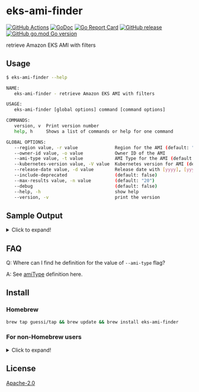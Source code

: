 # eks-ami-finder

[![GitHub Actions](https://github.com/guessi/eks-ami-finder/actions/workflows/go.yml/badge.svg?branch=master)](https://github.com/guessi/eks-ami-finder/actions/workflows/go.yml)
[![GoDoc](https://godoc.org/github.com/guessi/eks-ami-finder?status.svg)](https://godoc.org/github.com/guessi/eks-ami-finder)
[![Go Report Card](https://goreportcard.com/badge/github.com/guessi/eks-ami-finder)](https://goreportcard.com/report/github.com/guessi/eks-ami-finder)
[![GitHub release](https://img.shields.io/github/release/guessi/eks-ami-finder.svg)](https://github.com/guessi/eks-ami-finder/releases/latest)
[![GitHub go.mod Go version](https://img.shields.io/github/go-mod/go-version/guessi/eks-ami-finder)](https://github.com/guessi/eks-ami-finder/blob/master/go.mod)

retrieve Amazon EKS AMI with filters

## Usage

```bash
$ eks-ami-finder --help

NAME:
   eks-ami-finder - retrieve Amazon EKS AMI with filters

USAGE:
   eks-ami-finder [global options] command [command options]

COMMANDS:
   version, v  Print version number
   help, h     Shows a list of commands or help for one command

GLOBAL OPTIONS:
   --region value, -r value              Region for the AMI (default: "us-east-1")
   --owner-id value, -o value            Owner ID of the AMI
   --ami-type value, -t value            AMI Type for the AMI (default: "AL2_x86_64")
   --kubernetes-version value, -V value  Kubernetes version for AMI (default: "1.31")
   --release-date value, -d value        Release date with [yyyy], [yyyymm] or [yyyymmdd] format
   --include-deprecated                  (default: false)
   --max-results value, -n value         (default: "20")
   --debug                               (default: false)
   --help, -h                            show help
   --version, -v                         print the version
```

## Sample Output

<details><!-- markdownlint-disable-line -->
<summary>Click to expand!</summary><!-- markdownlint-disable-line -->

```bash
$ eks-ami-finder --region us-east-1 --kubernetes-version 1.31 --release-date 2024 # for all 1.31 AMIs released in 2024

+-----------+-----------------------+--------------------------------+----------------------------------------------------------------------------------------+--------------------------+--------------+
| Region    | AMI ID                | Name                           | Description                                                                            | DeprecationTime          | Architecture |
+-----------+-----------------------+--------------------------------+----------------------------------------------------------------------------------------+--------------------------+--------------+
| us-east-1 | ami-0674cf36919d4f8b1 | amazon-eks-node-1.31-v20241213 | EKS Kubernetes Worker AMI with AmazonLinux2 image, (k8s: 1.31.3, containerd: 1.7.*)    | 2026-12-14T00:11:25.000Z | x86_64       |
| us-east-1 | ami-03869a2749cf4adc1 | amazon-eks-node-1.31-v20241205 | EKS Kubernetes Worker AMI with AmazonLinux2 image, (k8s: 1.31.3, containerd: 1.7.*)    | 2026-12-05T18:24:07.000Z | x86_64       |
| us-east-1 | ami-03e3d5f1e9559ede2 | amazon-eks-node-1.31-v20241121 | EKS Kubernetes Worker AMI with AmazonLinux2 image, (k8s: 1.31.2, containerd: 1.7.*)    | 2026-11-22T17:16:50.000Z | x86_64       |
| us-east-1 | ami-08e92a4bc5f1fbc57 | amazon-eks-node-1.31-v20241115 | EKS Kubernetes Worker AMI with AmazonLinux2 image, (k8s: 1.31.2, containerd: 1.7.*)    | 2026-11-16T22:01:18.000Z | x86_64       |
| us-east-1 | ami-03c7095f7c9fd69d3 | amazon-eks-node-1.31-v20241109 | EKS Kubernetes Worker AMI with AmazonLinux2 image, (k8s: 1.31.0, containerd: 1.7.*)    | 2026-11-10T03:48:36.000Z | x86_64       |
| us-east-1 | ami-092bb69592b2bfeee | amazon-eks-node-1.31-v20241106 | EKS Kubernetes Worker AMI with AmazonLinux2 image, (k8s: 1.31.0, containerd: 1.7.*)    | 2026-11-06T19:35:30.000Z | x86_64       |
| us-east-1 | ami-0eddf4b3eca8324cc | amazon-eks-node-1.31-v20241024 | EKS Kubernetes Worker AMI with AmazonLinux2 image, (k8s: 1.31.0, containerd: 1.7.*)    | 2026-10-24T07:08:07.000Z | x86_64       |
| us-east-1 | ami-0f46300123ec7bca7 | amazon-eks-node-1.31-v20241016 | EKS Kubernetes Worker AMI with AmazonLinux2 image, (k8s: 1.31.0, containerd: 1.7.*)    | 2026-10-19T06:18:44.000Z | x86_64       |
| us-east-1 | ami-0219725ba4a272b24 | amazon-eks-node-1.31-v20241011 | EKS Kubernetes Worker AMI with AmazonLinux2 image, (k8s: 1.31.0, containerd: 1.7.*)    | 2026-10-11T23:10:34.000Z | x86_64       |
| us-east-1 | ami-06d9bcac32f727ddb | amazon-eks-node-1.31-v20240928 | EKS Kubernetes Worker AMI with AmazonLinux2 image, (k8s: 1.31.0, containerd: 1.7.11-*) | 2026-09-29T02:23:39.000Z | x86_64       |
| us-east-1 | ami-03a66e914971f8646 | amazon-eks-node-1.31-v20240924 | EKS Kubernetes Worker AMI with AmazonLinux2 image, (k8s: 1.31.0, containerd: 1.7.11-*) | 2026-09-25T02:01:32.000Z | x86_64       |
| us-east-1 | ami-00ec84c1189958713 | amazon-eks-node-1.31-v20240917 | EKS Kubernetes Worker AMI with AmazonLinux2 image, (k8s: 1.31.0, containerd: 1.7.11-*) | 2026-09-18T06:26:49.000Z | x86_64       |
+-----------+-----------------------+--------------------------------+----------------------------------------------------------------------------------------+--------------------------+--------------+
```

```bash
$ eks-ami-finder --region us-east-1 --kubernetes-version 1.31 --release-date 202412 # for all 1.31 AMIs released with specific month

+-----------+-----------------------+--------------------------------+-------------------------------------------------------------------------------------+--------------------------+--------------+
| Region    | AMI ID                | Name                           | Description                                                                         | DeprecationTime          | Architecture |
+-----------+-----------------------+--------------------------------+-------------------------------------------------------------------------------------+--------------------------+--------------+
| us-east-1 | ami-0674cf36919d4f8b1 | amazon-eks-node-1.31-v20241213 | EKS Kubernetes Worker AMI with AmazonLinux2 image, (k8s: 1.31.3, containerd: 1.7.*) | 2026-12-14T00:11:25.000Z | x86_64       |
| us-east-1 | ami-03869a2749cf4adc1 | amazon-eks-node-1.31-v20241205 | EKS Kubernetes Worker AMI with AmazonLinux2 image, (k8s: 1.31.3, containerd: 1.7.*) | 2026-12-05T18:24:07.000Z | x86_64       |
+-----------+-----------------------+--------------------------------+-------------------------------------------------------------------------------------+--------------------------+--------------+
```

```bash
$ eks-ami-finder --region us-east-1 --kubernetes-version 1.31 --release-date 20241213 # for all 1.31 AMIs released with specific date

+-----------+-----------------------+--------------------------------+-------------------------------------------------------------------------------------+--------------------------+--------------+
| Region    | AMI ID                | Name                           | Description                                                                         | DeprecationTime          | Architecture |
+-----------+-----------------------+--------------------------------+-------------------------------------------------------------------------------------+--------------------------+--------------+
| us-east-1 | ami-0674cf36919d4f8b1 | amazon-eks-node-1.31-v20241213 | EKS Kubernetes Worker AMI with AmazonLinux2 image, (k8s: 1.31.3, containerd: 1.7.*) | 2026-12-14T00:11:25.000Z | x86_64       |
+-----------+-----------------------+--------------------------------+-------------------------------------------------------------------------------------+--------------------------+--------------+
```

</details>

## FAQ

Q: Where can I find he definition for the value of `--ami-type` flag?

A: See [amiType](https://docs.aws.amazon.com/eks/latest/APIReference/API_Nodegroup.html#AmazonEKS-Type-Nodegroup-amiType) definition here.

## Install

### Homebrew

```bash
brew tap guessi/tap && brew update && brew install eks-ami-finder
```

### For non-Homebrew users

<details><!-- markdownlint-disable-line -->
<summary>Click to expand!</summary><!-- markdownlint-disable-line -->

### For Linux users

```bash
curl -fsSL https://github.com/guessi/eks-ami-finder/releases/latest/download/eks-ami-finder-Linux-$(uname -m).tar.gz -o - | tar zxvf -
mv -vf ./eks-ami-finder /usr/local/bin/eks-ami-finder
```

### For macOS users

```bash
curl -fsSL https://github.com/guessi/eks-ami-finder/releases/latest/download/eks-ami-finder-Darwin-$(uname -m).tar.gz -o - | tar zxvf -
mv -vf ./eks-ami-finder /usr/local/bin/eks-ami-finder
```

### For Windows users

```powershell
$SRC = 'https://github.com/guessi/eks-ami-finder/releases/latest/download/eks-ami-finder-Windows-x86_64.tar.gz'
$DST = 'C:\Temp\eks-ami-finder-Windows-x86_64.tar.gz'
Invoke-RestMethod -Uri $SRC -OutFile $DST
```

</details>

## License

[Apache-2.0](LICENSE)
